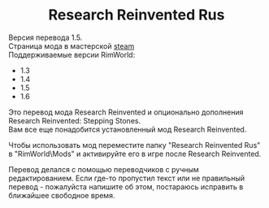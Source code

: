 <h1 align="center">Research Reinvented Rus</h1>
<span>Версия перевода 1.5.</span><br>
<span>Страница мода в мастерской <a href="https://steamcommunity.com/sharedfiles/filedetails/?id=3535986086">steam</a></span><br>
<span>Поддерживаемые версии RimWorld:</span>
<ul>
<li>1.3</li>
<li>1.4</li>
<li>1.5</li>
<li>1.6</li>
</ul>

<span>Это перевод мода Research Reinvented и опционально дополнения Research Reinvented: Stepping Stones.</span><br>
<span>Вам все еще понадобится установленный мод Research Reinvented.</span><br>

<span>Чтобы использовать мод переместите папку "Research Reinvented Rus" в "RimWorld\Mods" и активируйте его в игре после Research Reinvented.</span><br>

<span>Перевод делался с помощью переводчиков с ручным редактированием. Если где-то пропустил текст или не правильный перевод - пожалуйста напишите об этом, постараюсь исправить в ближайшее свободное время.</span><br>